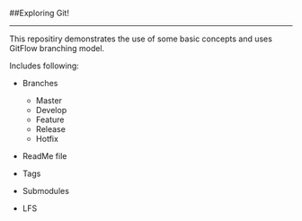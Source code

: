 ##Exploring Git!
***

This repositiry demonstrates the use of some basic concepts and uses GitFlow branching model.

Includes following:
* Branches
    * Master
    * Develop
    * Feature
    * Release
    * Hotfix

* ReadMe file
* Tags
* Submodules
* LFS